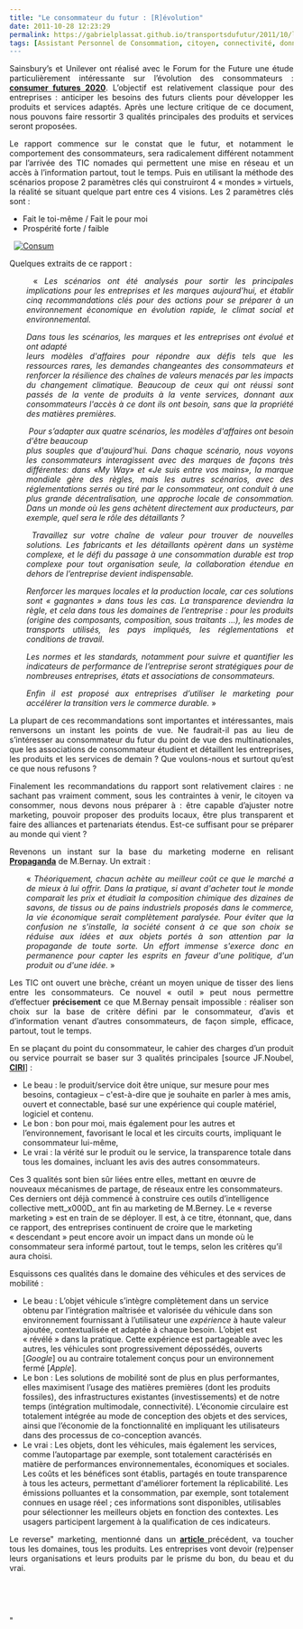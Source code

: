 ```yaml
---
title: "Le consommateur du futur : [R]évolution"
date: 2011-10-28 12:23:29
permalink: https://gabrielplassat.github.io/transportsdufutur/2011/10/le-consommateur-du-futur-revolution.html
tags: [Assistant Personnel de Consommation, citoyen, connectivité, données réelles, economie circulaire, économie du quaternaire, économie fonctionnalité, Efficacité énergétique, Energie, guide d'achat, holoptisme, internet, marketing individualisé, open innovation, open source, partage de données]
---
```


<p style="text-align: justify">Sainsbury’s et Unilever ont réalisé avec le Forum for the Future une étude particulièrement intéressante sur l’évolution des consommateurs : <strong><a href="http://www.forumforthefuture.org/project/consumer-futures-2020/overview" target="_blank">consumer futures 2020</a></strong>. L’objectif est relativement classique pour des entreprises : anticiper les besoins des futurs clients pour développer les produits et services adaptés. Après une lecture critique de ce document, nous pouvons faire ressortir 3 qualités principales des produits et services seront proposées.</p> <p style="text-align: justify">Le rapport commence sur le constat que le futur, et notamment le comportement des consommateurs, sera radicalement différent notamment par l’arrivée des TIC nomades qui permettent une mise en réseau et un accès à l’information partout, tout le temps. Puis en utilisant la méthode des scénarios propose 2 paramètres clés qui construiront 4 « mondes » virtuels, la réalité se situant quelque part entre ces 4 visions. Les 2 paramètres clés sont :</p> <ul> <li>Fait le      toi-même / Fait le pour moi</li> <li>Prospérité forte / faible </li> </ul> <p>   <a href="https://gabrielplassat.github.io/transportsdufutur/.a/6a0120a66d2ad4970b01543677c736970c-pi"><img alt="Consum" class="asset  asset-image at-xid-6a0120a66d2ad4970b01543677c736970c" src="/.a/6a0120a66d2ad4970b01543677c736970c-500wi" style="margin-left: auto;margin-right: auto" title="Consum" /></a> </p>  <!--more-->   <p>Quelques extraits de ce rapport :</p> <p style="text-align: justify;padding-left: 30px"> « <em>Les</em><em> scénarios ont été analysés pour sortir les principales implications pour les entreprises et les marques aujourd'hui, et établir cinq recommandations clés pour des actions pour se préparer à un environnement économique en évolution rapide, le climat social et environnemental.</em></p> <p style="text-align: justify;padding-left: 30px"><em>Dans tous les scénarios, les marques et les entreprises ont évolué et ont adapté<br /> leurs modèles d'affaires pour répondre aux défis tels que les ressources rares, les demandes changeantes des consommateurs et renforcer la résilience des chaînes de valeurs menacés par les impacts du changement climatique. Beaucoup de ceux qui ont réussi sont passés de la vente de produits à la vente services, donnant aux consommateurs l'accès à ce dont ils ont besoin, sans que la propriété des matières premières.</em></p> <p style="text-align: justify;padding-left: 30px"><em> Pour s’adapter aux quatre scénarios,</em><em> les modèles d'affaires ont besoin d'être beaucoup<br /> plus souples que d'aujourd'hui. Dans chaque scénario, nous voyons les consommateurs interagissent avec des marques de façons très différentes: dans «My Way» et «Je suis entre vos mains», la marque mondiale gère des règles, mais les autres scénarios, avec des réglementations serrés ou tiré par le consommateur, ont conduit à une plus grande décentralisation, une approche locale de consommation. Dans un monde où les gens achètent directement aux producteurs, par exemple, quel sera le rôle des détaillants ? </em></p> <p style="text-align: justify;padding-left: 30px"><em> Travaillez sur votre</em><em> chaîne de valeur pour trouver de nouvelles solutions. Les fabricants et les détaillants opèrent dans un système complexe, et le défi du passage à une consommation durable est trop complexe pour tout organisation seule, la collaboration étendue en dehors de l’entreprise devient indispensable. </em></p> <p style="text-align: justify;padding-left: 30px"><em>Renforcer les marques locales et la production locale, car ces solutions sont « gagnantes » dans tous les cas. La transparence deviendra la règle, et cela dans tous les domaines de l’entreprise : pour les produits (origine des composants, composition, sous traitants …), les modes de transports utilisés, les pays impliqués, les réglementations et conditions de travail. </em></p> <p style="text-align: justify;padding-left: 30px"><em>Les normes et les standards, notamment pour suivre et quantifier les indicateurs de performance de l’entreprise seront stratégiques pour de nombreuses entreprises, états et associations de consommateurs.</em></p> <p style="text-align: justify;padding-left: 30px"><em>Enfin il est proposé aux entreprises d’utiliser le marketing pour accélérer la transition vers le commerce durable.</em> »</p> <p style="text-align: justify">La plupart de ces recommandations sont importantes et intéressantes, mais renversons un instant les points de vue. Ne faudrait-il pas au lieu de s’intéresser au consommateur du futur du point de vue des multinationales, que les associations de consommateur étudient et détaillent les entreprises, les produits et les services de demain ? Que voulons-nous et surtout qu’est ce que nous refusons ?</p> <p style="text-align: justify">Finalement les recommandations du rapport sont relativement claires : ne sachant pas vraiment comment, sous les contraintes à venir, le citoyen va consommer, nous devons nous préparer à : être capable d’ajuster notre marketing, pouvoir proposer des produits locaux, être plus transparent et faire des alliances et partenariats étendus. Est-ce suffisant pour se préparer au monde qui vient ?</p> <p style="text-align: justify">Revenons un instant sur la base du marketing moderne en relisant <strong><a href="http://www.editions-zones.fr/spip.php?page=lyberplayer&id_article=21">Propaganda</a></strong> de M.Bernay. Un extrait :</p> <p style="text-align: justify;padding-left: 30px">« <em>Théoriquement, chacun achète au meilleur coût ce que le marché a de mieux à lui offrir. Dans la pratique, si avant d'acheter tout le monde comparait les prix et étudiait la composition chimique des dizaines de savons, de tissus ou de pains industriels proposés dans le commerce, la vie économique serait complètement paralysée. Pour éviter que la confusion ne s'installe, la société consent à ce que son choix se réduise aux idées et aux objets portés à son attention par la propagande de toute sorte. Un effort immense s'exerce donc en permanence pour capter les esprits en faveur d'une politique, d'un produit ou d'une idée.</em> »</p> <p style="text-align: justify">Les TIC ont ouvert une brèche, créant un moyen unique de tisser des liens entre les consommateurs. Ce nouvel « outil » peut nous permettre d’effectuer <strong>précisement</strong> ce que M.Bernay pensait impossible : réaliser son choix sur la base de critère défini par le consommateur, d’avis et d’information venant d’autres consommateurs, de façon simple, efficace, partout, tout le temps.</p> <p style="text-align: justify">En se plaçant du point du consommateur, le cahier des charges d’un produit ou service pourrait se baser sur 3 qualités principales [source JF.Noubel, <strong><a href="http://iric.fr/wp/quest-ce-que-lintelligence-collective/">CIRI</a></strong>] :</p> <ul> <li>Le beau : le produit/service doit être unique, sur mesure pour mes besoins, contagieux – c'est-à-dire que je souhaite en parler à mes amis, ouvert et connectable, basé sur une expérience qui couple matériel, logiciel et contenu.</li> <li>Le bon : bon pour moi, mais également pour les autres et l’environnement, favorisant le local et les circuits courts, impliquant le consommateur lui-même,</li> <li>Le vrai : la vérité sur le produit ou le service, la transparence totale dans tous les domaines, incluant les avis des autres consommateurs.</li> </ul> <p>Ces 3 qualités sont bien sûr liées entre elles, mettant en œuvre de nouveaux mécanismes de partage, de réseaux entre les consommateurs. Ces derniers ont déjà commencé à construire ces outils d’intelligence collective mett_x000D_
ant fin au marketing de M.Berney. Le « reverse marketing » est en train de se déployer. Il est, à ce titre, étonnant, que, dans ce rapport, des entreprises continuent de croire que le marketing « descendant » peut encore avoir un impact dans un monde où le consommateur sera informé partout, tout le temps, selon les critères qu’il aura choisi.</p> <p>Esquissons ces qualités dans le domaine des véhicules et des services de mobilité :</p> <ul> <li>Le beau : L’objet      véhicule s’intègre complètement dans un service obtenu par l’intégration      maîtrisée et valorisée du véhicule dans son environnement fournissant à      l’utilisateur une <em>expérience</em> à      haute valeur ajoutée, contextualisée et adaptée à chaque besoin. L’objet      est « révélé » dans la pratique. Cette expérience est      partageable avec les autres, les véhicules sont progressivement      dépossédés, ouverts [<em>Google</em>] ou au contraire totalement conçus pour un      environnement fermé [<em>Apple</em>]. </li> <li>Le bon : Les solutions      de mobilité sont de plus en plus performantes, elles maximisent l’usage      des matières premières (dont les produits fossiles), des infrastructures existantes (investissements) et de notre temps (intégration multimodale, connectivité). L’économie circulaire      est totalement intégrée au mode de conception des objets et des services,      ainsi que l’économie de la fonctionnalité en impliquant les utilisateurs      dans des processus de co-conception avancés.</li> <li>Le vrai : Les objets,      dont les véhicules, mais également les services, comme l’autopartage par      exemple, sont totalement caractérisés en matière de performances      environnementales, économiques et sociales. Les coûts et les bénéfices      sont établis, partagés en toute transparence à tous les acteurs, permettant d'améliorer fortement la réplicabilité. Les      émissions polluantes et la consommation, par exemple, sont totalement      connues en usage réel ; ces informations sont disponibles,      utilisables pour sélectionner les meilleurs objets en fonction des      contextes. Les usagers participent largement à la qualification de ces      indicateurs. </li> </ul> <p style="text-align: justify">Le reverse" marketing, mentionné dans un <a href="https://gabrielplassat.github.io/transportsdufutur/2011/08/le-reverse-marketing-utilisant-le-tsunami-des-donnees-le-consommateur-reprend-la-main-quelles-conseq.html"" target=""_blank""><strong>article </strong></a>précédent, va toucher tous les domaines, tous les produits. Les entreprises vont devoir (re)penser leurs organisations et leurs produits par le prisme du bon, du beau et du vrai.</p> <p style=""text-align: justify""> </p> <ul> </ul> <p> </p>"
